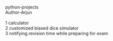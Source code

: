 python-projects
<br>
Author-Arjun
<br>
<br>
1 calculator
<br>
2 customized biased dice simulator
<br>
3 notifying revision time while preparing for exam
